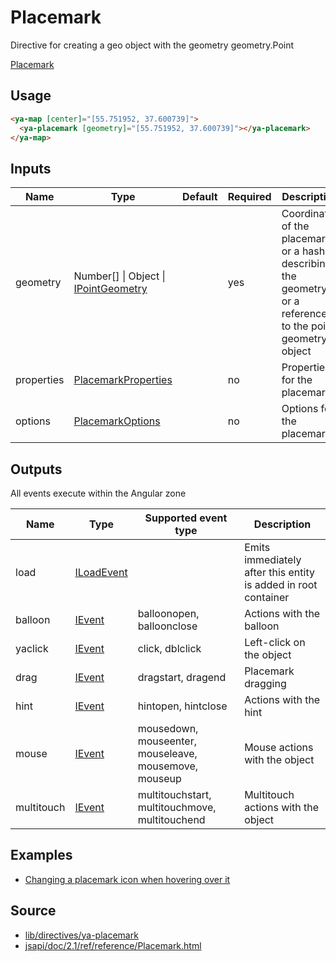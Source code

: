 # Placemark

Directive for creating a geo object with the geometry geometry.Point

[Placemark](https://custom-placemark.stackblitz.io ':include :type=iframe height=550px')

## Usage

```html
<ya-map [center]="[55.751952, 37.600739]">
  <ya-placemark [geometry]="[55.751952, 37.600739]"></ya-placemark>
</ya-map>
```

## Inputs

<table>
	<thead>
		<tr>
			<th>Name</th>
			<th>Type</th>
			<th>Default</th>
			<th>Required</th>
			<th>Description</th>
		</tr>
	</thead>
	<tbody>
		<tr>
			<td>geometry</td>
			<td>Number[] | Object | <a href="https://tech.yandex.ru/maps/jsapi/doc/2.1/ref/reference/IPointGeometry-docpage" target="_blank" rel="noopener">IPointGeometry</a></td>
			<td></td>
			<td>yes</td>
			<td>Coordinates of the placemark, or a hash describing the geometry, or a reference to the point geometry object</td>
		</tr>
		<tr>
			<td>properties</td>
			<td><a href="https://tech.yandex.ru/maps/jsapi/doc/2.1/ref/reference/Placemark-docpage/#Placemark__param-properties" target="_blank" rel="noopener">PlacemarkProperties</a></td>
			<td></td>
			<td>no</td>
			<td>Properties for the placemark</td>
		</tr>
		<tr>
			<td>options</td>
			<td><a href="https://tech.yandex.ru/maps/jsapi/doc/2.1/ref/reference/Placemark-docpage/#Placemark__param-options" target="_blank" rel="noopener">PlacemarkOptions</a></td>
			<td></td>
			<td>no</td>
			<td>Options for the placemark</td>
		</tr>
	</tbody>
</table>

## Outputs

All events execute within the Angular zone

| Name       | Type         | Supported event type                                  | Description                                                    |
| ---------- | ------------ | ----------------------------------------------------- | -------------------------------------------------------------- |
| load       | [ILoadEvent] |                                                       | Emits immediately after this entity is added in root container |
| balloon    | [IEvent]     | balloonopen, balloonclose                             | Actions with the balloon                                       |
| yaclick    | [IEvent]     | click, dblclick                                       | Left-click on the object                                       |
| drag       | [IEvent]     | dragstart, dragend                                    | Placemark dragging                                             |
| hint       | [IEvent]     | hintopen, hintclose                                   | Actions with the hint                                          |
| mouse      | [IEvent]     | mousedown, mouseenter, mouseleave, mousemove, mouseup | Mouse actions with the object                                  |
| multitouch | [IEvent]     | multitouchstart, multitouchmove, multitouchend        | Multitouch actions with the object                             |

[iloadevent]: interfaces/load-event.md
[ievent]: interfaces/event.md

## Examples

- [Changing a placemark icon when hovering over it](https://stackblitz.com/edit/changing-a-placemark-on-hover)

## Source

- [lib/directives/ya-placemark](https://github.com/ddubrava/angular8-yandex-maps/tree/master/projects/angular8-yandex-maps/src/lib/directives/ya-placemark)
- [jsapi/doc/2.1/ref/reference/Placemark.html](https://yandex.ru/dev/maps/jsapi/doc/2.1/ref/reference/Placemark.html)
